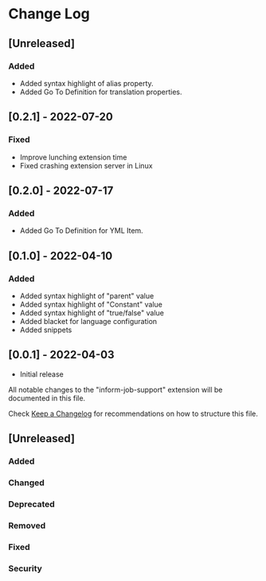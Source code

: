 # Change Log

## [Unreleased]
### Added
- Added syntax highlight of alias property.
- Added Go To Definition for translation properties.

## [0.2.1] - 2022-07-20
### Fixed
- Improve lunching extension time
- Fixed crashing extension server in Linux

## [0.2.0] - 2022-07-17
### Added
- Added Go To Definition for YML Item.

## [0.1.0] - 2022-04-10
### Added
- Added syntax highlight of "parent" value
- Added syntax highlight of "Constant" value
- Added syntax highlight of "true/false" value
- Added blacket for language configuration
- Added snippets

## [0.0.1] - 2022-04-03
- Initial release


All notable changes to the "inform-job-support" extension will be documented in this file.

Check [Keep a Changelog](http://keepachangelog.com/) for recommendations on how to structure this file.

## [Unreleased]
### Added
### Changed
### Deprecated
### Removed
### Fixed
### Security
